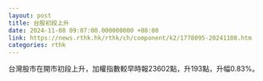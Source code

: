 ```yaml
---
layout: post
title: 台股初段上升
date: 2024-11-08 09:07:00.000000000 +08:00
link: https://news.rthk.hk/rthk/ch/component/k2/1778095-20241108.htm
categories: rthk
---
```


台灣股市在開市初段上升，加權指數較早時報23602點，升193點，升幅0.83%。
